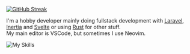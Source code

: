 [![GitHub Streak](https://streak-stats.demolab.com?user=TheBlckbird&theme=rose-pine&mode=weekly)](https://git.io/streak-stats)

I'm a hobby developer mainly doing fullstack development with [Laravel](https://laravel.com/), [Inertia](https://inertiajs.com/) and [Svelte](https://svelte.dev) or using [Rust](https://www.rust-lang.org) for other stuff.  
My main editor is VSCode, but sometimes I use Neovim.

![My Skills](https://skillicons.dev/icons?i=rust,neovim&theme=light&perline=7)
